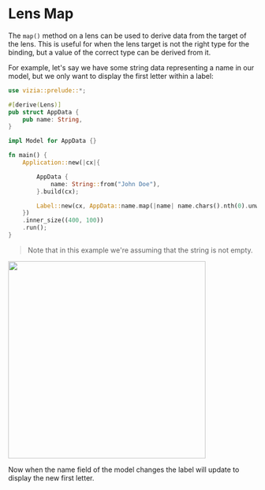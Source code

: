 # Lens Map

The `map()` method on a lens can be used to derive data from the target of the lens. This is useful for when the lens target is not the right type for the binding, but a value of the correct type can be derived from it.

For example, let's say we have some string data representing a name in our model, but we only want to display the first letter within a label:

```rust
use vizia::prelude::*;

#[derive(Lens)]
pub struct AppData {
    pub name: String,
}

impl Model for AppData {}

fn main() {
    Application::new(|cx|{

        AppData {
            name: String::from("John Doe"),
        }.build(cx);

        Label::new(cx, AppData::name.map(|name| name.chars().nth(0).unwrap()));
    })
    .inner_size((400, 100))
    .run();
}
```

> Note that in this example we're assuming that the string is not empty.

<img src="../img/stylesheet.png" alt="" width="400"/>

Now when the name field of the model changes the label will update to display the new first letter.   